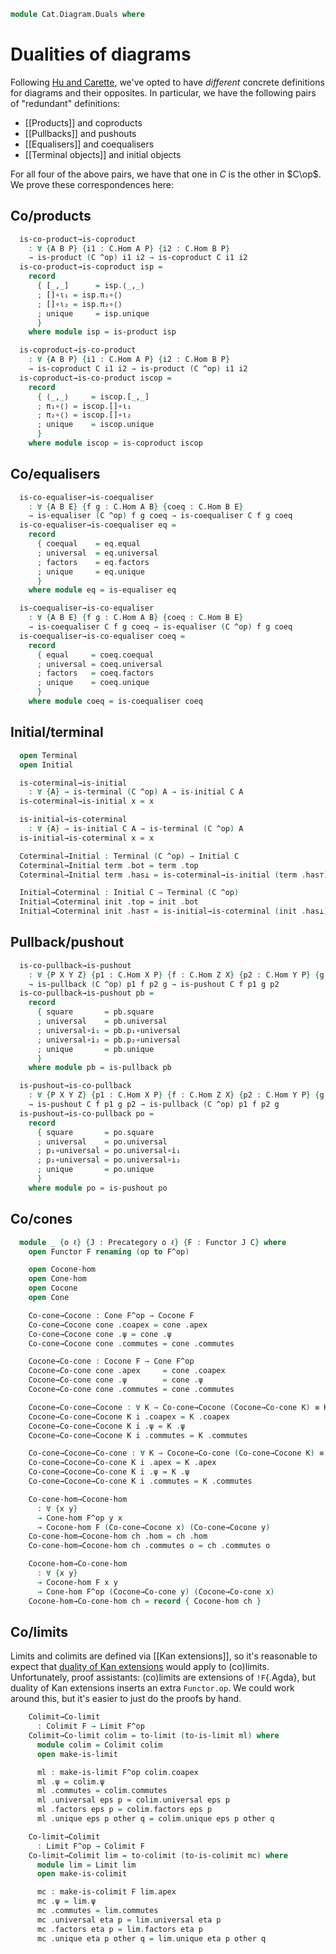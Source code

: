 <!--
```agda
open import Cat.Diagram.Colimit.Cocone
open import Cat.Diagram.Colimit.Base
open import Cat.Diagram.Coequaliser
open import Cat.Diagram.Limit.Base
open import Cat.Diagram.Limit.Cone
open import Cat.Diagram.Coproduct
open import Cat.Diagram.Equaliser
open import Cat.Diagram.Pullback
open import Cat.Diagram.Terminal
open import Cat.Diagram.Initial
open import Cat.Diagram.Product
open import Cat.Diagram.Pushout
open import Cat.Prelude
```
-->

```agda
module Cat.Diagram.Duals where
```

<!--
```agda
module _ {o ℓ} {C : Precategory o ℓ} where
  private module C = Precategory C
```
-->

# Dualities of diagrams

Following [Hu and Carette][agda-categories], we've opted to have
_different_ concrete definitions for diagrams and their opposites. In
particular, we have the following pairs of "redundant" definitions:

[agda-categories]: https://arxiv.org/abs/2005.07059

- [[Products]] and coproducts
- [[Pullbacks]] and pushouts
- [[Equalisers]] and coequalisers
- [[Terminal objects]] and initial objects

For all four of the above pairs, we have that one in $C$ is the other in
$C\op$. We prove these correspondences here:

## Co/products

```agda
  is-co-product→is-coproduct
    : ∀ {A B P} {i1 : C.Hom A P} {i2 : C.Hom B P}
    → is-product (C ^op) i1 i2 → is-coproduct C i1 i2
  is-co-product→is-coproduct isp =
    record
      { [_,_]      = isp.⟨_,_⟩
      ; []∘ι₁ = isp.π₁∘⟨⟩
      ; []∘ι₂ = isp.π₂∘⟨⟩
      ; unique     = isp.unique
      }
    where module isp = is-product isp

  is-coproduct→is-co-product
    : ∀ {A B P} {i1 : C.Hom A P} {i2 : C.Hom B P}
    → is-coproduct C i1 i2 → is-product (C ^op) i1 i2
  is-coproduct→is-co-product iscop =
    record
      { ⟨_,_⟩     = iscop.[_,_]
      ; π₁∘⟨⟩ = iscop.[]∘ι₁
      ; π₂∘⟨⟩ = iscop.[]∘ι₂
      ; unique    = iscop.unique
      }
    where module iscop = is-coproduct iscop
```

## Co/equalisers

```agda
  is-co-equaliser→is-coequaliser
    : ∀ {A B E} {f g : C.Hom A B} {coeq : C.Hom B E}
    → is-equaliser (C ^op) f g coeq → is-coequaliser C f g coeq
  is-co-equaliser→is-coequaliser eq =
    record
      { coequal    = eq.equal
      ; universal  = eq.universal
      ; factors    = eq.factors
      ; unique     = eq.unique
      }
    where module eq = is-equaliser eq

  is-coequaliser→is-co-equaliser
    : ∀ {A B E} {f g : C.Hom A B} {coeq : C.Hom B E}
    → is-coequaliser C f g coeq → is-equaliser (C ^op) f g coeq
  is-coequaliser→is-co-equaliser coeq =
    record
      { equal     = coeq.coequal
      ; universal = coeq.universal
      ; factors   = coeq.factors
      ; unique    = coeq.unique
      }
    where module coeq = is-coequaliser coeq
```

## Initial/terminal

```agda
  open Terminal
  open Initial

  is-coterminal→is-initial
    : ∀ {A} → is-terminal (C ^op) A → is-initial C A
  is-coterminal→is-initial x = x

  is-initial→is-coterminal
    : ∀ {A} → is-initial C A → is-terminal (C ^op) A
  is-initial→is-coterminal x = x

  Coterminal→Initial : Terminal (C ^op) → Initial C
  Coterminal→Initial term .bot = term .top
  Coterminal→Initial term .has⊥ = is-coterminal→is-initial (term .has⊤)

  Initial→Coterminal : Initial C → Terminal (C ^op)
  Initial→Coterminal init .top = init .bot
  Initial→Coterminal init .has⊤ = is-initial→is-coterminal (init .has⊥)
```

## Pullback/pushout

```agda
  is-co-pullback→is-pushout
    : ∀ {P X Y Z} {p1 : C.Hom X P} {f : C.Hom Z X} {p2 : C.Hom Y P} {g : C.Hom Z Y}
    → is-pullback (C ^op) p1 f p2 g → is-pushout C f p1 g p2
  is-co-pullback→is-pushout pb =
    record
      { square       = pb.square
      ; universal    = pb.universal
      ; universal∘i₁ = pb.p₁∘universal
      ; universal∘i₂ = pb.p₂∘universal
      ; unique       = pb.unique
      }
    where module pb = is-pullback pb

  is-pushout→is-co-pullback
    : ∀ {P X Y Z} {p1 : C.Hom X P} {f : C.Hom Z X} {p2 : C.Hom Y P} {g : C.Hom Z Y}
    → is-pushout C f p1 g p2 → is-pullback (C ^op) p1 f p2 g
  is-pushout→is-co-pullback po =
    record
      { square       = po.square
      ; universal    = po.universal
      ; p₁∘universal = po.universal∘i₁
      ; p₂∘universal = po.universal∘i₂
      ; unique       = po.unique
      }
    where module po = is-pushout po
```

## Co/cones

```agda
  module _ {o ℓ} {J : Precategory o ℓ} {F : Functor J C} where
    open Functor F renaming (op to F^op)

    open Cocone-hom
    open Cone-hom
    open Cocone
    open Cone

    Co-cone→Cocone : Cone F^op → Cocone F
    Co-cone→Cocone cone .coapex = cone .apex
    Co-cone→Cocone cone .ψ = cone .ψ
    Co-cone→Cocone cone .commutes = cone .commutes

    Cocone→Co-cone : Cocone F → Cone F^op
    Cocone→Co-cone cone .apex     = cone .coapex
    Cocone→Co-cone cone .ψ        = cone .ψ
    Cocone→Co-cone cone .commutes = cone .commutes

    Cocone→Co-cone→Cocone : ∀ K → Co-cone→Cocone (Cocone→Co-cone K) ≡ K
    Cocone→Co-cone→Cocone K i .coapex = K .coapex
    Cocone→Co-cone→Cocone K i .ψ = K .ψ
    Cocone→Co-cone→Cocone K i .commutes = K .commutes

    Co-cone→Cocone→Co-cone : ∀ K → Cocone→Co-cone (Co-cone→Cocone K) ≡ K
    Co-cone→Cocone→Co-cone K i .apex = K .apex
    Co-cone→Cocone→Co-cone K i .ψ = K .ψ
    Co-cone→Cocone→Co-cone K i .commutes = K .commutes

    Co-cone-hom→Cocone-hom
      : ∀ {x y}
      → Cone-hom F^op y x
      → Cocone-hom F (Co-cone→Cocone x) (Co-cone→Cocone y)
    Co-cone-hom→Cocone-hom ch .hom = ch .hom
    Co-cone-hom→Cocone-hom ch .commutes o = ch .commutes o

    Cocone-hom→Co-cone-hom
      : ∀ {x y}
      → Cocone-hom F x y
      → Cone-hom F^op (Cocone→Co-cone y) (Cocone→Co-cone x)
    Cocone-hom→Co-cone-hom ch = record { Cocone-hom ch }
```

## Co/limits

Limits and colimits are defined via [[Kan extensions]], so it's reasonable
to expect that [duality of Kan extensions] would apply to (co)limits.
Unfortunately, proof assistants: (co)limits are extensions of
`!F`{.Agda}, but duality of Kan extensions inserts an extra `Functor.op`.
We could work around this, but it's easier to just do the proofs by hand.

[duality of Kan extensions]: Cat.Functor.Kan.Duality.html

```agda
    Colimit→Co-limit
      : Colimit F → Limit F^op
    Colimit→Co-limit colim = to-limit (to-is-limit ml) where
      module colim = Colimit colim
      open make-is-limit

      ml : make-is-limit F^op colim.coapex
      ml .ψ = colim.ψ
      ml .commutes = colim.commutes
      ml .universal eps p = colim.universal eps p
      ml .factors eps p = colim.factors eps p
      ml .unique eps p other q = colim.unique eps p other q

    Co-limit→Colimit
      : Limit F^op → Colimit F
    Co-limit→Colimit lim = to-colimit (to-is-colimit mc) where
      module lim = Limit lim
      open make-is-colimit

      mc : make-is-colimit F lim.apex
      mc .ψ = lim.ψ
      mc .commutes = lim.commutes
      mc .universal eta p = lim.universal eta p
      mc .factors eta p = lim.factors eta p
      mc .unique eta p other q = lim.unique eta p other q
```

